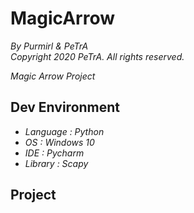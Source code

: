 MagicArrow
==============================
_By Purmirl & PeTrA_   
_Copyright 2020 PeTrA. All rights reserved._   

_Magic Arrow Project_   
## Dev Environment
* _Language : Python_    
* _OS : Windows 10_   
* _IDE : Pycharm_   
* _Library : Scapy_   
## Project
